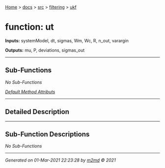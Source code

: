 [Home](../../../index.md) > [docs](../../../docs_index.md) > [src](../../src_index.md) > [filtering](../filtering_index.md) > [ukf](ukf_index.md)  


# function: ut



**Inputs:** systemModel,  dt,  sigmas,  Wm,  Wc,  R,  n_out,  varargin

**Outputs:** mu,  P,  deviations,  sigmas_out

 ***

## Sub-Functions

*No Sub-Functions*

[*Default Method Attributs*](https://www.mathworks.com/help/matlab/matlab_oop/method-attributes.html)

 ***

## Detailed Description



 ***

## Sub-Function Descriptions

*No Sub-Functions*


***

*Generated on 01-Mar-2021 22:23:28 by [m2md](https://github.com/crgnam-research/m2md) © 2021*
